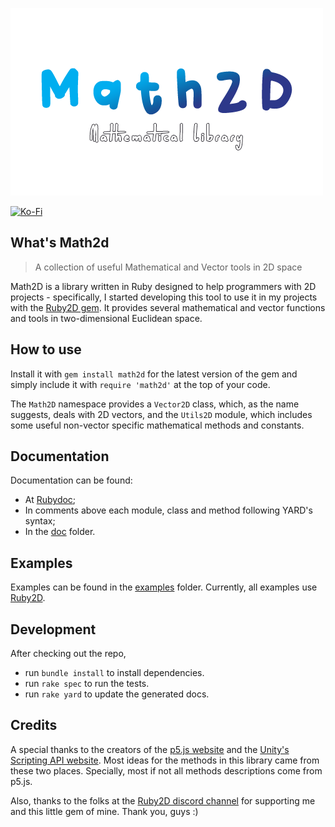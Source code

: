![math2d_logo](math2d_logo.png)

[![Ko-Fi](https://img.shields.io/static/v1?message=Buy%20me%20a%20coffee&logo=kofi&labelColor=ff5e5b&color=434B57&logoColor=white&label=%20)](https://ko-fi.com/ualacecafe)

## What's Math2d

> A collection of useful Mathematical and Vector tools in 2D space

Math2D is a library written in Ruby designed to help programmers with 2D projects - specifically, I started developing this tool to use it in my projects with the [Ruby2D gem](https://github.com/ruby2d/ruby2d). It provides several mathematical and vector functions and tools in two-dimensional Euclidean space.

## How to use

Install it with `gem install math2d` for the latest version of the gem and simply include it with `require 'math2d'` at the top of your code. 

The `Math2D` namespace provides a `Vector2D` class, which, as the name suggests, deals with 2D vectors, and the `Utils2D` module, which includes some useful non-vector specific mathematical methods and constants.

## Documentation

Documentation can be found:

- At [Rubydoc](https://www.rubydoc.info/gems/math2d);
- In comments above each module, class and method following YARD's syntax;
- In the [doc](doc/) folder.

## Examples

Examples can be found in the [examples](examples/) folder. Currently, all examples use [Ruby2D](https://github.com/ruby2d/ruby2d).

## Development

After checking out the repo, 
* run `bundle install` to install dependencies.
* run `rake spec` to run the tests. 
* run `rake yard` to update the generated docs.

## Credits

A special thanks to the creators of the [p5.js website](https://p5js.org/) and the [Unity's Scripting API website](https://docs.unity3d.com/ScriptReference/). Most ideas for the methods in this library came from these two places. Specially, most if not all methods descriptions come from p5.js.

Also, thanks to the folks at the [Ruby2D discord channel](https://discord.com/invite/QBWguEasV7) for supporting me and this little gem of mine. Thank you, guys :)
